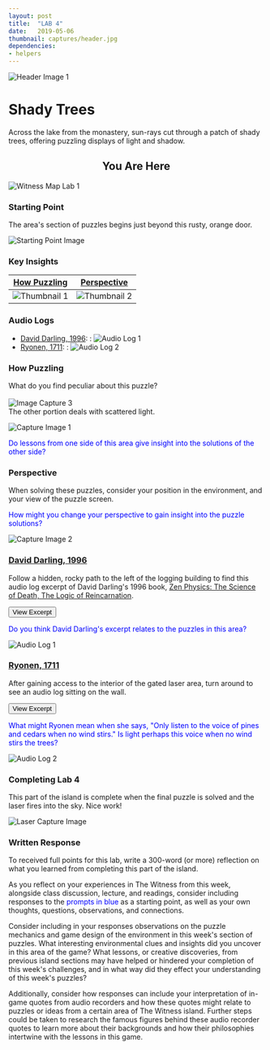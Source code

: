 ```yaml
---
layout: post
title:  "LAB 4"
date:   2019-05-06
thumbnail: captures/header.jpg
dependencies:
- helpers
---
```



![Header Image 1](captures/header.jpg#header)
# Shady Trees

Across the lake from the monastery, sun-rays cut through a patch of shady trees, offering puzzling displays of light and shadow.

## <center>You Are Here</center>

![Witness Map Lab 1](captures/Witness_Map_Lab4.jpg#capture)

### Starting Point

The area's section of puzzles begins just beyond this rusty, orange door.

![Starting Point Image](captures/starting_point.jpg#capture)

### Key Insights

| [How Puzzling](#how-puzzling) | [Perspective](#perspective) |
|:-:|:-:|
|![Thumbnail 1](captures/capture_1.jpg#thumbnail)| ![Thumbnail 2](captures/capture_2.jpg#thumbnail)|

### Audio Logs

- [David Darling, 1996](#david-darling-1996):
: ![Audio Log 1](captures/audio_log_1.jpg#audio_log)
- [Ryonen, 1711](#ryonen-1711):
: ![Audio Log 2](captures/audio_log_2.jpg#audio_log)

### How Puzzling
What do you find peculiar about this puzzle?
<br><br>
![Image Capture 3](captures/capture_3.jpg#capture) <br>
The other portion deals with scattered light.

![Capture Image 1](captures/capture_1.jpg#capture)

<span style="color: blue">Do lessons from one side of this area give insight into the solutions of the other side?</span>

### Perspective
When solving these puzzles, consider your position in the environment, and your view of the puzzle screen.

<span style="color: blue">How might you change your perspective to gain insight into the puzzle solutions?</span>

![Capture Image 2](captures/capture_2.jpg#capture)


### [David Darling, 1996](http://www.daviddarling.info/)

Follow a hidden, rocky path to the left of the logging building to find this audio log excerpt of David Darling's 1996 book, [Zen Physics: The Science of Death, The Logic of Reincarnation](http://www.daviddarling.info/books.html).

<button onclick="collapseExcerpt1()">View Excerpt</button>

<div id="excerpt1" style="display:none">
In a sense, what modern physics is to the history of Western thought,
Zen is to the development of the Eastern worldview:

the ultimate refinement of more than two thousand years
of incisive debate, discussion, and critical development.  

Yet the difference between the two could hardly be more marked.

Whereas physics is interested above all
in theories, concepts, and formulas,
Zen values only the concrete and the simple.

Zen wants facts — not in the Western sense of things
that are measurable and numerical (which are, in fact, abstractions!)
but as living, immediate, and tangible.

Its approach to understanding is not to theorize
because it recognizes that previously accumulated ideas and knowledge —

in other words, memories of all kinds —
block the direct perception of reality.

Therefore, Zen adopts an unusual approach.
Its buildup involves language — which is unavoidable.

Any method, even if it turns out to be an anti-method,
has first to convey some background in order to be effective.

But the way Zen uses language is always to point
beyond language, beyond concepts to the concrete.

David Darling, 1996
</div>

<span style="color: blue">Do you think David Darling's excerpt relates to the puzzles in this area?</span>

![Audio Log 1](captures/audio_log_1.jpg#capture)

### [Ryonen, 1711](https://terebess.hu/zen/mesterek/RyonenGenso.html)

After gaining access to the interior of the gated laser area, turn around to see an audio log sitting on the wall.

<button onclick="collapseExcerpt2()">View Excerpt</button>

<div id="excerpt2" style="display:none">

Sixty-six times have these eyes beheld the changing
scene of autumn.

I have said enough about moonlight,
Ask no more.

Only listen to the voice of pines and cedars when no
wind stirs.

Ryonen, 1711
</div>

<span style="color: blue">What might Ryonen mean when she says, "Only listen to the voice of pines and cedars when no wind stirs." Is light perhaps this voice when no wind stirs the trees?</span>

![Audio Log 2](captures/audio_log_2.jpg#capture)


### Completing Lab 4

This part of the island is complete when the final puzzle is solved and the laser fires into the sky. Nice work!

![Laser Capture Image](captures/laser_capture.jpg#capture)

### Written Response

To received full points for this lab, write a 300-word (or more) reflection on what you learned from completing this part of the island.

As you reflect on your experiences in The Witness from this week, alongside class discussion, lecture, and readings, consider including responses to the <span style="color: blue">prompts in blue</span> as a starting point, as well as your own thoughts, questions, observations, and connections.

Consider including in your responses observations on the puzzle mechanics and game design of the environment in this week's section of puzzles. What interesting environmental clues and insights did you uncover in this area of the game? What lessons, or creative discoveries, from previous island sections may have helped or hindered your completion of this week's challenges, and in what way did they effect your understanding of this week's puzzles?

Additionally, consider how responses can include your interpretation of in-game quotes from audio recorders and how these quotes might relate to puzzles or ideas from a certain area of The Witness island. Further steps could be taken to research the famous figures behind these audio recorder quotes to learn more about their backgrounds and how their philosophies intertwine with the lessons in this game.
